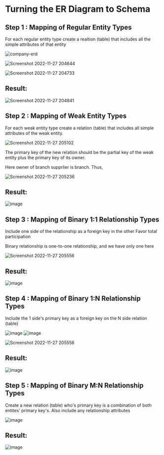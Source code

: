 # Turning the ER Diagram to Schema 



## Step 1 : Mapping of Regular Entity Types

For each regular entity type create a realtion (table) that includes all the simple attributes of that entity

![company-erd](https://user-images.githubusercontent.com/78967360/204142755-9f2707c7-f4f6-4da0-9786-b414a105e331.png)

![Screenshot 2022-11-27 204644](https://user-images.githubusercontent.com/78967360/204142836-9319cca6-7908-4a28-9820-d8c2894fe0cc.png)

![Screenshot 2022-11-27 204733](https://user-images.githubusercontent.com/78967360/204142865-857942fc-977a-4ced-89ad-1a3df88a4768.png)

## Result:

![Screenshot 2022-11-27 204841](https://user-images.githubusercontent.com/78967360/204142909-76cbe4d1-6d37-4e3e-9f79-03b57273abe3.png)




## Step 2 : Mapping of Weak Entity Types

For each weak entity type create a relation (table) that includes all simple attributes of the weak entity.

![Screenshot 2022-11-27 205102](https://user-images.githubusercontent.com/78967360/204143050-9988e445-7d83-48af-8050-7e6970107d9b.png)

The primary key of the new relation should be the partial key of the weak entity plus the primary key of its owner.

Here owner of branch supprlier is branch. Thus,

![Screenshot 2022-11-27 205236](https://user-images.githubusercontent.com/78967360/204143125-27f3f7cb-8372-4f75-88f8-0e422cf983cd.png)

## Result:

![image](https://user-images.githubusercontent.com/78967360/204143184-2fefe920-3435-4cd4-92d1-dab202985028.png)



## Step 3 : Mapping of Binary 1:1 Relationship Types

Include one side of the relationship as a foreign key in the other Favor total participation

Binary relationship is one-to-one relationship, and we have only one here

![Screenshot 2022-11-27 205556](https://user-images.githubusercontent.com/78967360/204143284-a965a5e8-1a61-4e46-b712-7a999c6529ec.png)

## Result:

![image](https://user-images.githubusercontent.com/78967360/204143385-71d38481-b9c3-4584-ac6f-cbfe1921bb38.png)



## Step 4 : Mapping of Binary 1:N Relationship Types

Include the 1 side's primary key as a foreign key on the N side relation (table)

![image](https://user-images.githubusercontent.com/78967360/204143436-48b3536a-d3d8-49d2-ac0e-2c5b5205393c.png)
![image](https://user-images.githubusercontent.com/78967360/204143449-8e9d6eed-2b1d-4ae8-9c31-11a95157eb47.png)

![Screenshot 2022-11-27 205556](https://user-images.githubusercontent.com/78967360/204144727-67427622-fe9d-41fc-9e23-65270c8ca3ed.png)

## Result:
![image](https://user-images.githubusercontent.com/78967360/204144790-cfe16589-821f-4c1d-8ff9-519e8cc16c6c.png)


## Step 5 : Mapping of Binary M:N Relationship Types

Create a new relation (table) who's primary key is a combination of both entites' primary key's. Also include any relationship attributes


![image](https://user-images.githubusercontent.com/78967360/204144927-0f5ddcb1-b869-493d-835e-4ff5c1d1edfb.png)

## Result:
![image](https://user-images.githubusercontent.com/78967360/204144977-d12ac4b4-ef66-44ea-ae90-16436b79a22e.png)
